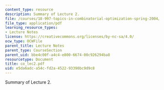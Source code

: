 ```yaml
---
content_type: resource
description: Summary of Lecture 2.
file: /courses/18-997-topics-in-combinatorial-optimization-spring-2004/e5da6adca54cfd2a452293390bc9d9c8_co_lec2.pdf
file_type: application/pdf
learning_resource_types:
- Lecture Notes
license: https://creativecommons.org/licenses/by-nc-sa/4.0/
ocw_type: OCWFile
parent_title: Lecture Notes
parent_type: CourseSection
parent_uid: bbe4c00f-a4c4-e800-6674-00c926294ba8
resourcetype: Document
title: co_lec2.pdf
uid: e5da6adc-a54c-fd2a-4522-93390bc9d9c8
---
```

Summary of Lecture 2.